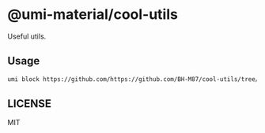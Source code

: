 # @umi-material/cool-utils

Useful utils.

## Usage

```sh
umi block https://github.com/https://github.com/BH-M87/cool-utils/tree/master/cool-utils
```

## LICENSE

MIT
